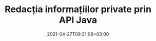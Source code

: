 ---
############################# Static ############################
layout: "product"
date: 2021-04-27T09:31:06+03:00
draft: false

product: "Redaction"
product_tag: "redaction"
platform: "Java"
platform_tag: "java"

############################# Head ############################
head_title: "Java API-ul de redactare | Ascundeți datele sensibile din PDF Word Excel Imagine"
head_description: "Java API de redactare a documentelor - Ascundeți datele personale din PDF, Word, Excel, PowerPoint prezentări și imagini raster prin diferite tipuri de redactare."

############################# Header ############################
title: "Redacția informațiilor private prin API Java"
description: "Excludeți sau ascundeți informațiile personale și metadatele din documente, foi de lucru, prezentări, PDF și fișiere imagine raster utilizând API de redactare Java."
button:
    enable: true

############################# SubMenu ############################
submenu:
    enable: true
    
    left:
        img_alt: "GroupDocs.Redaction for Java"
        image: "https://www.groupdocs.cloud/templates/groupdocs/images/product-logos/groupdocs-redaction-java.png"
        product: "GroupDocs.Redaction"
        platform: "Java"

    middle:
        button:
            # button loop
            - link: "#overview"
              text: "Prezentare generală"

            # button loop
            - link: "#features"
              text: "Caracteristici"

            # button loop
            - link: "#support"
              text: "Suport"

            # button loop
            - link: "https://products.groupdocs.app/redaction"
              text: "Demo live"

            # button loop
            - link: "https://purchase.groupdocs.com/pricing/redaction/java"
              text: "Prețuri"

    right:
        link_download: "https://downloads.groupdocs.com/redaction"
        link_learn: "https://docs.groupdocs.com/redaction/java/"
        link_buy: "https://purchase.groupdocs.com"

############################# Overview ############################
overview:
    enable: true
    content: |
      GroupDocs.Redaction for Java API permite dezvoltatorilor să elimine datele sensibile din formatele populare de fișiere precum Microsoft Word, Excel, PowerPoint, PDF și imagini, astfel încât acestea să poată fi utilizate și distribuite, dar totuși protejează informațiile confidențiale. Biblioteca de redactare oferă o singură interfață independentă de format pentru a redacta orice tip de informații clasificate, inclusiv numere de securitate socială, informații medicale, detalii financiare, proprietare, legale sau chiar comerciale prin text, metadate și tipuri de redactare a adnotărilor. Vă permite să salvați documentul în formatul său original și să creați un document igienizat PDF cu imagini raster ale paginilor originale.
    tabs:
      enable: true
      
      ## TAB ONE ##
      tab_one:
        description: |
          Mai jos este o prezentare generală a GroupDocs.Redaction pentru Java:
      
        right:
          enable: true
          icon: "fab fa-html5"
          title: "Prezentare generală"
          content: |
            * Redactă text
            * Redactă metadate
            * Redact Adnotare
            * Redact document tabelar
            * Redactă fișiere protejate
            * Personalizare
      
      ## TAB TWO ##
      tab_two:
        description: |
          GroupDocs.Redaction pentru Java suportă următoarele [formate de fișiere de documente](https://docs.groupdocs.com/redaction//supported-document-formats/) :java

        right:
          enable: true
          table:
            # table loop
            - title: "Redactează text, metadate și comentarii"
              content: |
                * **Word**: DOC, DOCX, DOT, ODT, DOTX, DOCM, DOTM, RTF
                * **Excel**: XLS, XLSX, XLT, XLTX, XLSM, XLTM, CSV
                * **PowerPoint**: PPT, PPTX, PPS, PPSX, POTX, PPTM, PPSM, POTM
                * **Aspect fix**: PDF
                * **Imagini raster**: JPG, BMP, PNG, GIF, TIFF

      ## TAB THREE ##
      tab_three:
        description: |
          GroupDocs.Redaction pentru Java suportă următoarele sisteme de operare, cadre și manageri de pachete:
        
        left:
          enable: true
          table:
            # table loop
            - icon: "fab fa-windows"
              title: "Sisteme de operare"
              content: |
                * Microsoft Windows Desktop
                * Microsoft Windows Server
                * Linux
                * Mac OS

            # table loop
            - icon: "fas fa-code"
              title: "Cadre acceptate"
              content: |
                * Java 7 (1.7) și mai sus

        right:
          enable: true
          table:
            # table loop
            - icon: "fas fa-rogs"
              title: "Medii de dezvoltare"
              content: |
                * NetBeans
                * IDEA IntelliJ
                * Eclipsă

            # table loop
            - icon: "fas fa-tools"
              title: "Construiți instrumentul de automatizare"
              content: |
                * Maven

############################# Features ############################
features:
    enable: true
    title: "GroupDocs.Redaction pentru Java Caracteristici"

    feature:
      # feature loop
      - icon: "fas fa-copy"
        content: "Căutarea și redacția potrivirilor exacte ale unui șir de căutare"

      # feature loop
      - icon: "fas fa-eye"
        content: "Controlați procesul de redactare și săriți peste anumite potriviri"

      # feature loop
      - icon: "fas fa-bolt"
        content: "Localizați și redactează folosind expresii regulate"
      
      # feature loop
      - icon: "fas fa-file-powerpoint"
        content: "Suport încorporat pentru formatele de birou și PDF"

      # feature loop
      - icon: "fas fa-code"
        content: "Ștergeți metadatele sau redactati valorile metadatelor"

      # feature loop
      - icon: "fas fa-cloud"
        content: "Limitați redacțiile la foi de lucru și coloane specifice"

      # feature loop
      - icon: "fas fa-remove-format"
        content: "Eliminați adnotările sau redactați textele acestora"

      # feature loop
      - icon: "fas fa-comment-slash"
        content: "Utilizați redacții textuale (coduri de scutire) sau grafice (dreptunghiuri colorate)"

      # feature loop
      - icon: "fas fa-location-arrow"
        content: "Salvați documentul în formatul original sau ca PDF cu imagini raster ale paginilor originale"

      # feature loop
      - icon: "fas fa-border-all"
        content: "Suport pentru formatele de imagine raster și redacțiile regiunii imaginii"

      # feature loop
      - icon: "fas fa-wrench"
        content: "Interfață de integrare pentru implementarea redactării și formatelor personalizate"

      # feature loop
      - icon: "fas fa-columns"
        content: "Editați sau eliminați metadatele EXIF din fișierele imagine"

      # feature loop
      - icon: "fas fa-file-word"
        content: "Redactează imagini încorporate în PDF, Word & Documente de prezentare"

    more_feature:
      # more_feature_loop
      - title: "Asigurați confidențialitatea prin redactarea datelor dvs. clasificate"
        content: |
          GroupDocs.Redaction for Java biblioteca împuternicește dezvoltatorii să redacteze text și imagini din documentele acceptate prin utilizarea unei varietăți de tipuri de redactare. Utilizarea API-ului nostru Redaction este simplă și directă.  

          Următorul exemplu de cod utilizează un document tabelar, cum ar fi foaia de calcul Microsoft Excel, unde domeniul de redactare poate fi limitat la o anumită foaie de lucru și/sau coloană. Utilizează filtre pentru a redacta a doua coloană cu e-mailuri pe o foaie de lucru „Clienți”, lăsând toate celelalte e-mailuri neatinse în document.

          ```java
          // Creați o instanță a clasei Redactor
          final Redactor redactor  = new Redactor("sample.xlsx");
          try
          {
              CellFilter filter = new CellFilter();
              filter.setColumnIndex(1);
              filter.setWorkSheetName("Customers");
              Pattern expression = Pattern.compile("^\\w+([-+.']\\w+)*@\\w+([-.]\\w+)*\\.\\w+([-.]\\w+)*$");
              // Aplicați redactarea
              RedactorChangeLog result = redactor.apply(new CellColumnRedaction(filter, expression, new ReplacementOptions("[customer email]")));
              if (result.getStatus() != RedactionStatus.Failed)
              {
                  SaveOptions so = new SaveOptions();
                  so.setAddSuffix(true);
                  so.setRasterizeToPDF(false);
                  redactor.save(so);
              };
          }
          finally { redactor.close(); }
          ```

############################# Support ############################
support:
    enable: true

############################# Solutions ############################
solutions:
    enable: true
    title: "GroupDocs.Redaction oferă API-uri de vizualizare a documentelor pentru alte medii de dezvoltare populare"

    solution:
        # solution loop
        - img_alt: "GroupDocs.Redaction for .NET"
          image: "/border/groupdocs-redaction-net.svg"
          product: "GroupDocs.Redaction"
          platform: ".NET"
          link: "/redaction/net/"

        # solution loop
        - img_alt: "GroupDocs.Redaction for Python via .NET"
          image: "/border/groupdocs-redaction-python-net.svg"
          product: "GroupDocs.Redaction"
          platform: "Python via .NET"
          link: "/redaction/python-net/"

############################# Back to top ###############################
back_to_top:
  enable: true
---